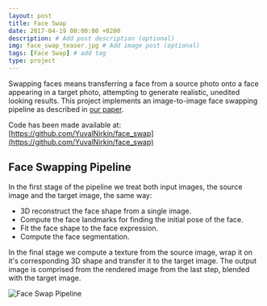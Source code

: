 ```yaml
---
layout: post
title: Face Swap
date: 2017-04-19 00:00:00 +0200
description: # Add post description (optional)
img: face_swap_teaser.jpg # Add image post (optional)
tags: [Face Swap] # add tag
type: project
---
```

Swapping faces means transferring a face from a source photo onto a face appearing in a target photo, attempting to generate realistic, unedited looking results.
This project implements an image-to-image face swapping pipeline as described in [our paper](https://arxiv.org/abs/1704.06729).

Code has been made available at: [https://github.com/YuvalNirkin/face_swap](https://github.com/YuvalNirkin/face_swap)

## Face Swapping Pipeline
In the first stage of the pipeline we treat both input images, the source image and the target image, the same way:
- 3D reconstruct the face shape from a single image.
- Compute the face landmarks for finding the initial pose of the face.
- Fit the face shape to the face expression.
- Compute the face segmentation.

In the final stage we compute a texture from the source image, wrap it on it's corresponding 3D shape and transfer it to the target image.
The output image is comprised from the rendered image from the last step, blended with the target image.

![Face Swap Pipeline]({{site.baseurl}}/assets/img/face_swap_pipeline.png)